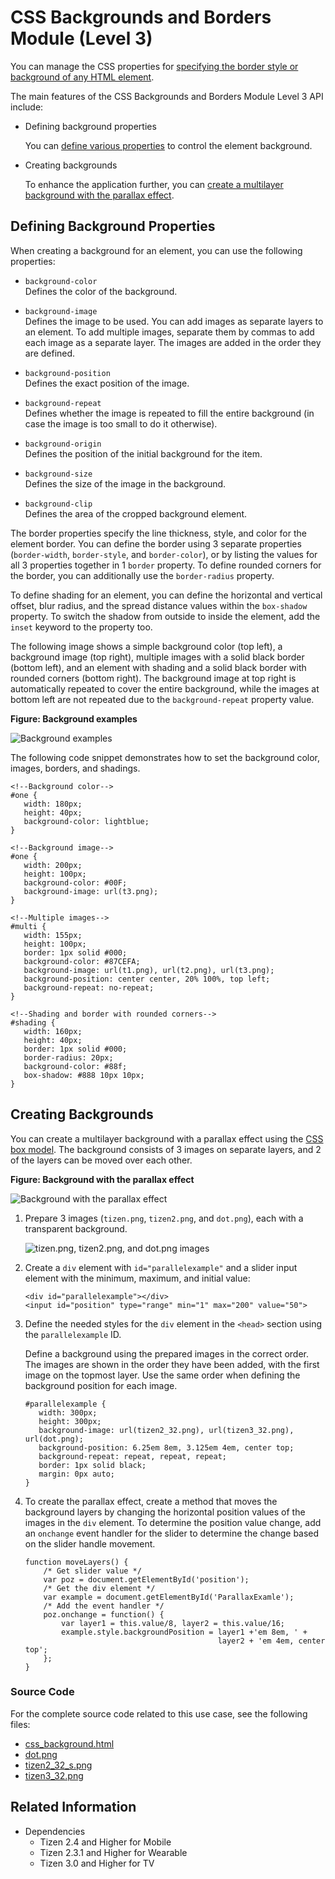 # CSS Backgrounds and Borders Module (Level 3)

You can manage the CSS properties for [specifying the border style or background of any HTML element](#creating-backgrounds).

The main features of the CSS Backgrounds and Borders Module Level 3 API include:

- Defining background properties

  You can [define various properties](#defining-background-properties) to control the element background.

- Creating backgrounds

  To enhance the application further, you can [create a multilayer background with the parallax effect](#creating-backgrounds).

## Defining Background Properties

When creating a background for an element, you can use the following properties:

- `background-color`  
Defines the color of the background.

- `background-image`  
Defines the image to be used. You can add images as separate layers to an element. To add multiple images, separate them by commas to add each image as a separate layer. The images are added in the order they are defined.

- `background-position`  
Defines the exact position of the image.

- `background-repeat`  
Defines whether the image is repeated to fill the entire background (in case the image is too small to do it otherwise).

- `background-origin`  
Defines the position of the initial background for the item.

- `background-size`  
Defines the size of the image in the background.

- `background-clip`  
Defines the area of the cropped background element.

The border properties specify the line thickness, style, and color for the element border. You can define the border using 3 separate properties (`border-width`, `border-style`, and `border-color`), or by listing the values for all 3 properties together in 1 `border` property. To define rounded corners for the border, you can additionally use the `border-radius` property.

To define shading for an element, you can define the horizontal and vertical offset, blur radius, and the spread distance values within the `box-shadow` property. To switch the shadow from outside to inside the element, add the `inset` keyword to the property too.

The following image shows a simple background color (top left), a background image (top right), multiple images with a solid black border (bottom left), and an element with shading and a solid black border with rounded corners (bottom right). The background image at top right is automatically repeated to cover the entire background, while the images at bottom left are not repeated due to the `background-repeat` property value.

**Figure: Background examples**

![Background examples](./media/css_bg1.png)

The following code snippet demonstrates how to set the background color, images, borders, and shadings.

```
<!--Background color-->
#one {
   width: 180px;
   height: 40px;
   background-color: lightblue;
}

<!--Background image-->
#one {
   width: 200px;
   height: 100px;
   background-color: #00F;
   background-image: url(t3.png);
}

<!--Multiple images-->
#multi {
   width: 155px;
   height: 100px;
   border: 1px solid #000;
   background-color: #87CEFA;
   background-image: url(t1.png), url(t2.png), url(t3.png);
   background-position: center center, 20% 100%, top left;
   background-repeat: no-repeat;
}

<!--Shading and border with rounded corners-->
#shading {
   width: 160px;
   height: 40px;
   border: 1px solid #000;
   border-radius: 20px;
   background-color: #88f;
   box-shadow: #888 10px 10px;
}
```

## Creating Backgrounds

You can create a multilayer background with a parallax effect using the [CSS box model](http://www.w3.org/TR/CSS2/box.html). The background consists of 3 images on separate layers, and 2 of the layers can be moved over each other.

**Figure: Background with the parallax effect**

![Background with the parallax effect](./media/css_bg_tutorial1.png)

1. Prepare 3 images (`tizen.png`, `tizen2.png`, and `dot.png`), each with a transparent background.

   ![tizen.png, tizen2.png, and dot.png images](./media/css_bg_tutorial2.png)

2. Create a `div` element with `id="parallelexample"` and a slider input element with the minimum, maximum, and initial value:

   ```
   <div id="parallelexample"></div>
   <input id="position" type="range" min="1" max="200" value="50">
   ```

3. Define the needed styles for the  `div` element in the `<head>` section using the `parallelexample` ID.

   Define a background using the prepared images in the correct order. The images are shown in the order they have been added, with the first image on the topmost layer. Use the same order when defining the background position for each image.

   ```
   #parallelexample {
      width: 300px;
      height: 300px;
      background-image: url(tizen2_32.png), url(tizen3_32.png), url(dot.png);
      background-position: 6.25em 8em, 3.125em 4em, center top;
      background-repeat: repeat, repeat, repeat;
      border: 1px solid black;
      margin: 0px auto;
   }
   ```

4. To create the parallax effect, create a method that moves the background layers by changing the horizontal position values of the images in the `div` element. To determine the position value change, add an `onchange` event handler for the slider to determine the change based on the slider handle movement.

   ```
   function moveLayers() {
       /* Get slider value */
       var poz = document.getElementById('position');
       /* Get the div element */
       var example = document.getElementById('ParallaxExamle');
       /* Add the event handler */
       poz.onchange = function() {
           var layer1 = this.value/8, layer2 = this.value/16;
           example.style.backgroundPosition = layer1 +'em 8em, ' +
                                              layer2 + 'em 4em, center top';
       };
   }
   ```

### Source Code

For the complete source code related to this use case, see the following files:

- [css_background.html](http://download.tizen.org/misc/examples/w3c_html5/dom_forms_and_styles/css_backgrounds_and_borders_module_level_3)
- [dot.png](http://download.tizen.org/misc/examples/w3c_html5/dom_forms_and_styles/css_backgrounds_and_borders_module_level_3)
- [tizen2_32_s.png](http://download.tizen.org/misc/examples/w3c_html5/dom_forms_and_styles/css_backgrounds_and_borders_module_level_3)
- [tizen3_32.png](http://download.tizen.org/misc/examples/w3c_html5/dom_forms_and_styles/css_backgrounds_and_borders_module_level_3)

## Related Information
* Dependencies
  - Tizen 2.4 and Higher for Mobile
  - Tizen 2.3.1 and Higher for Wearable
  - Tizen 3.0 and Higher for TV

